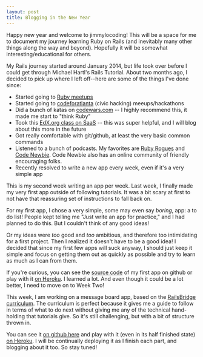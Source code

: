 ```yaml
---
layout: post
title: Blogging in the New Year
---
```



Happy new year and welcome to jimmylocoding! This will be a space for me to document my journey learning Ruby on Rails (and inevitably many other things along the way and beyond). Hopefully it will be somewhat interesting/educational for others.

My Rails journey started around January 2014, but life took over before I could get through Michael Hartl's Rails Tutorial. About two months ago, I decided to pick up where I left off--here are some of the things I've done since:
<ul>
  <li>Started going to <a href="http://www.meetup.com/atlantaruby/">Ruby meetups</a></li>
  <li>Started going to <a href="http://www.meetup.com/codeforatlanta/">codeforatlanta</a> (civic hacking) meeups/hackathons</li>
  <li>Did a bunch of katas on <a href="http://codewars.com/">codewars.com</a> -- I highly recommend this, it made me start to "think Ruby"</li>
  <li>Took this <a href="https://www.edx.org/course/engineering-software-service-uc-berkeleyx-cs169-1x">EdX.org class on SaaS</a> -- this was super helpful, and I will blog about this more in the future</li>
  <li>Got really comfortable with git/github, at least the very basic common commands</li>
  <li>Listened to a bunch of podcasts. My favorites are <a href="http://devchat.tv/ruby-rogues/">Ruby Rogues</a> and <a href="http://www.codenewbie.org/">Code Newbie</a>. Code Newbie also has an online community of friendly encouraging folks.</li>
  <li>Recently resolved to write a new app every week, even if it's a very simple app</li>
</ul>
This is my second week writing an app per week. Last week, I finally made my very first app outside of following tutorials. It was a bit scary at first to not have that reassuring set of instructions to fall back on.

For my first app, I chose a very simple, some may even say <em>boring</em>, app: a to do list! People kept telling me "Just write an app for practice," and I had planned to do this. But I couldn't think of any good ideas!

Or my ideas were <em>too</em> good and <em>too</em> ambitious, and therefore too intimidating for a first project. Then I realized it doesn't have to be a good idea! I decided that since my first few apps will suck anyway, I should just keep it simple and focus on getting them out as quickly as possible and try to learn as much as I can from them.

If you're curious, you can see the <a href="https://github.com/jimmylorunning/muchtodo">source code</a> of my first app on github or play with it <a href="https://intense-beyond-1562.herokuapp.com/todos">on Heroku</a>. I learned a lot. And even though it could be a lot better, I need to move on to Week Two!

This week, I am working on a message board app, based on the <a href="http://docs.railsbridge.org/intermediate-rails/">RailsBridge curriculum</a>. The curriculum is perfect because it gives me a guide to follow in terms of what to do next without giving me any of the technical hand-holding that tutorials give. So it's still challenging, but with a bit of structure thrown in.

You can see it <a href="https://github.com/jimmylorunning/say-something">on github here</a> and play with it (even in its half finished state) <a href="https://aqueous-sierra-5780.herokuapp.com/">on Heroku</a>. I will be continually deploying it as I finish each part, and blogging about it too. So stay tuned!